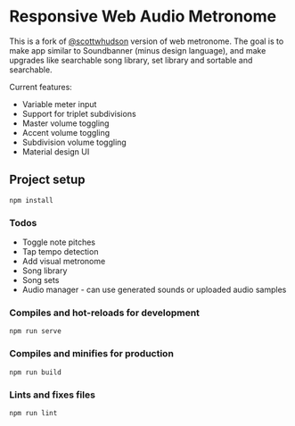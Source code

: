 # Responsive Web Audio Metronome

This is a fork of [@scottwhudson](https://github.com/scottwhudson/metronome) version of web metronome. The goal is to make app similar to Soundbanner (minus design language), and make upgrades like searchable song library, set library and sortable and searchable.

Current features:
* Variable meter input
* Support for triplet subdivisions
* Master volume toggling
* Accent volume toggling
* Subdivision volume toggling
* Material design UI


## Project setup
```
npm install
```

### Todos
* Toggle note pitches
* Tap tempo detection
* Add visual metronome
* Song library
* Song sets
* Audio manager - can use generated sounds or uploaded audio samples

### Compiles and hot-reloads for development
```
npm run serve
```

### Compiles and minifies for production
```
npm run build
```

### Lints and fixes files
```
npm run lint
```
